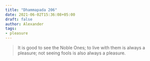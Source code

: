 ```yaml
---
title: "Dhammapada 206"
date: 2021-06-02T15:36:08+05:00
draft: false
author: Alexander
tags:
- pleasure
---
```


> It is good to see the Noble Ones;
> to live with them is always a pleasure;
> not seeing fools is also always a pleasure.
